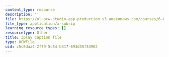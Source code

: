 ```yaml
---
content_type: resource
description: ''
file: https://ol-ocw-studio-app-production.s3.amazonaws.com/courses/6-890-algorithmic-lower-bounds-fun-with-hardness-proofs-fall-2014/c5c8daa42f795c84b317693d35f54962_XROTP1RiNaA.vtt
file_type: application/x-subrip
learning_resource_types: []
resourcetype: Other
title: 3play caption file
type: OCWFile
uid: c5c8daa4-2f79-5c84-b317-693d35f54962
---
```

